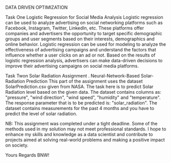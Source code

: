 DATA DRIVEN OPTIMIZATION

Task One
Logistic Regression for Social Media Analysis
Logistic regression can be used to analyze advertising on social
networking platforms such as Facebook, Instagram, Twitter,
LinkedIn, etc. These platforms offer companies and advertisers
the opportunity to target specific demographic groups and user
segments based on their interests, demographics and online
behavior.
Logistic regression can be used for modeling to analyze the effectiveness of advertising campaigns and understand the factors that influence whether a user clicks on an ad or not. Based
on the results of logistic regression analysis, advertisers can
make data-driven decisions to improve their advertising campaigns on social media platforms.

Task Twon
Solar Radiation Assignment
. Neural-Network-Based Solar-Radiation Prediction
This part of the assignment uses the dataset SolarPrediction.csv
given from NASA. The task here is to predict Solar Radiation
level based on the given data. The dataset contains columns
as: "pressure", "wind direction", "wind speed", "humidity" and
"temperature". The response parameter that is to be predicted
is: "solar_radiation". The dataset contains measurements for
the past 4 months and you have to predict the level of solar
radiation.


NB: This assignment was completed under a tight deadline. Some of the methods used in my solution may not meet professional standards. I hope to enhance my skills and knowledge as a data scientist and contribute to projects aimed at solving real-world problems and making a positive impact on society.

Yours Regards
BNW!
